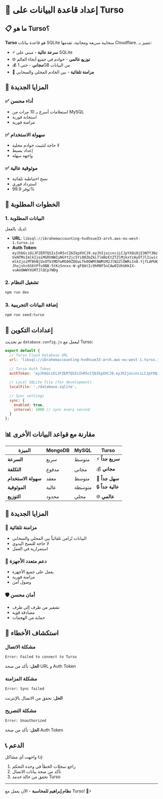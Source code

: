 # 🚀 إعداد قاعدة البيانات على Turso

## 📋 ما هو Turso؟

**Turso** هو قاعدة بيانات SQLite سحابية سريعة ومجانية، تقدمها Cloudflare. تتميز بـ:
- ⚡ **سرعة عالية** - مبني على SQLite
- 🌐 **توزيع عالمي** - خوادم في جميع أنحاء العالم
- 💰 **مجاني** - حتى 1GB من البيانات
- 🔄 **مزامنة تلقائية** - بين الخادم المحلي والسحابي

## 🎯 المزايا الجديدة

### ✅ أداء محسن
- استعلامات أسرع بـ 10 مرات من MySQL
- استجابة فورية
- مزامنة فورية

### ✅ سهولة الاستخدام
- لا حاجة لتثبيت خوادم محلية
- إعداد بسيط
- واجهة سهلة

### ✅ موثوقية عالية
- نسخ احتياطية تلقائية
- استرداد فوري
- توفر 99.9%

## 🚀 الخطوات المطلوبة

### 1. البيانات المطلوبة
لديك بالفعل:
- **URL**: `libsql://ibrahemaccounting-hvdhsue33-arch.aws-eu-west-1.turso.io`
- **Auth Token**: `eyJhbGciOiJFZERTQSIsInR5cCI6IkpXVCJ9.eyJhIjoicnciLCJpYXQiOjE3NTY3NzUxNTMsImlkIjoiMGRhNWIyNGYtZjc5Yi00ZmZkLTlmNzEtZTZlMjkxYzAyOTJlIiwicmlkIjoiMTBhNjUxOTktMDYwMS00ZDEwLTk0OWMtNWMzM2JlN2ZlOWRiIn0.YjfLAPUKJhxjshc6S6tPfu9BB-5tKzSnnxx-W-gF8AtIc9hM0F5nCAw0IUhUHkIX-vuAeOWWYXURTJlQCp7WDg`

### 2. تشغيل النظام
```bash
npm run dev
```

### 3. إضافة البيانات التجريبية
```bash
npm run seed:turso
```

## 🔧 إعدادات التكوين

تم تحديث `database.config.js` ليعمل مع Turso:

```javascript
export default {
  // Turso Cloud Database URL
  url: 'libsql://ibrahemaccounting-hvdhsue33-arch.aws-eu-west-1.turso.io',
  
  // Turso Auth Token
  authToken: 'eyJhbGciOiJFZERTQSIsInR5cCI6IkpXVCJ9.eyJhIjoicnciLCJpYXQiOjE3NTY3NzUxNTMsImlkIjoiMGRhNWIyNGYtZjc5Yi00ZmZkLTlmNzEtZTZlMjkxYzAyOTJlIiwicmlkIjoiMTBhNjUxOTktMDYwMS00ZDEwLTk0OWMtNWMzM2JlN2ZlOWRiIn0.YjfLAPUKJhxjshc6S6tPfu9BB-5tKzSnnxx-W-gF8AtIc9hM0F5nCAw0IUhUHkIX-vuAeOWWYXURTJlQCp7WDg',
  
  // Local SQLite file (for development)
  localFile: './database.sqlite',
  
  // Sync settings
  sync: {
    enabled: true,
    interval: 1000 // sync every second
  }
};
```

## 📊 مقارنة مع قواعد البيانات الأخرى

| الميزة | MongoDB | MySQL | **Turso** |
|--------|---------|-------|-----------|
| **السرعة** | سريع | متوسط | ⚡ **سريع جداً** |
| **التكلفة** | مدفوع | مجاني | 💰 **مجاني** |
| **سهولة الاستخدام** | معقد | متوسط | 🎯 **سهل جداً** |
| **الموثوقية** | عالية | متوسطة | 🔒 **عالية جداً** |
| **التوزيع** | محدود | محلي | 🌐 **عالمي** |

## 🎉 المزايا الجديدة

### 🔄 مزامنة تلقائية
- البيانات تُزامن تلقائياً بين المحلي والسحابي
- لا حاجة للنسخ اليدوي
- استمرارية في العمل

### 📱 دعم متعدد الأجهزة
- يعمل على جميع الأجهزة
- مزامنة فورية
- وصول آمن

### 🛡️ أمان محسن
- تشفير من طرف إلى طرف
- مصادقة قوية
- حماية من الهجمات

## 🚨 استكشاف الأخطاء

### مشكلة الاتصال
```bash
Error: Failed to connect to Turso
```
**الحل**: تأكد من صحة URL و Auth Token

### مشكلة المزامنة
```bash
Error: Sync failed
```
**الحل**: تحقق من الاتصال بالإنترنت

### مشكلة التصريح
```bash
Error: Unauthorized
```
**الحل**: تأكد من صحة Auth Token

## 📞 الدعم

إذا واجهت أي مشاكل:
1. راجع سجلات الخطأ في وحدة التحكم
2. تأكد من صحة بيانات الاتصال
3. تحقق من حالة خدمة Turso

---

**نظام إبراهيم للمحاسبة** - الآن يعمل مع Turso! 🚀⚡
